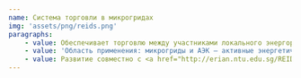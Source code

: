 ```yaml
---
name: Система торговли в микрогридах
img: 'assets/png/reids.png'
paragraphs:
    - value: Обеспечивает торговлю между участниками локального энергорынка без посредников на острове Семакау в Сингапуре
    - value: 'Область применения: микрогриды и АЭК — активные энергетические комплексы.'
    - value: Развитие совместно с <a href="http://erian.ntu.edu.sg/REIDS/Pages/Partners.aspx" target="_blank">Наньянским технологическим университетом</a>, <a href="https://mipt.ru/" target="_blank">МФТИ</a> и <a href="https://www.rtsoft.ru/" target="_blank">RT Soft</a>.
---
```

